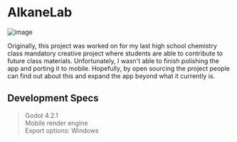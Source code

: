 # AlkaneLab

![image](https://github.com/HanzCEO/AlkaneLab/assets/40712686/d23f9595-265e-4288-a3e8-57dfaeab2bca)

Originally, this project was worked on for my last high school chemistry class mandatory creative project where students are able to contribute to future class materials.
Unfortunately, I wasn't able to finish polishing the app and porting it to mobile. Hopefully, by open sourcing the project people can find out about this and expand the app beyond what it currently is.

## Development Specs
> Godot 4.2.1<br/>
> Mobile render engine<br/>
> Export options: Windows